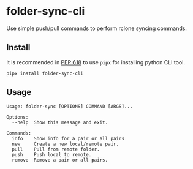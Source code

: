 # folder-sync-cli

Use simple push/pull commands to perform rclone syncing commands.

## Install

It is recommended in [PEP 618](https://peps.python.org/pep-0668/) to use `pipx` for installing python CLI tool.

```
pipx install folder-sync-cli
```

## Usage

```
Usage: folder-sync [OPTIONS] COMMAND [ARGS]...

Options:
  --help  Show this message and exit.

Commands:
  info    Show info for a pair or all pairs
  new     Create a new local/remote pair.
  pull    Pull from remote folder.
  push    Push local to remote.
  remove  Remove a pair or all pairs.
```